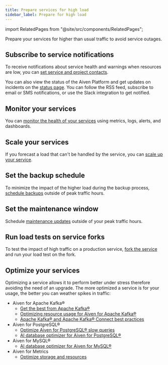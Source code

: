 ```yaml
---
title: Prepare services for high load
sidebar_label: Prepare for high load
---
```


import RelatedPages from "@site/src/components/RelatedPages";

Prepare your services for higher than usual traffic to avoid service outages.

## Subscribe to service notifications

To receive notifications about service health and warnings when resources are low, you can
[set service and project contacts](https://aiven.io/docs/platform/howto/technical-emails).

You can also view the status of the Aiven Platform and get updates
on incidents on the [status page](https://status.aiven.io/).
You can follow the RSS feed, subscribe to email or SMS notifications,
or use the Slack integration to get notified.

## Monitor your services

You can [monitor the health of your services](/docs/platform/howto/list-monitoring)
using metrics, logs, alerts, and dashboards.

## Scale your services

If you forecast a load that can't be handled by the service, you can
[scale up your service](/docs/platform/howto/scale-services).

## Set the backup schedule

To minimize the impact of the higher load during the backup process,
[schedule backups](/docs/platform/concepts/service_backups#backup-frequency-and-retention-per-service)
outside of peak traffic hours.

## Set the maintenance window

Schedule [maintenance updates](/docs/platform/concepts/maintenance-window)
outside of your peak traffic hours.

## Run load tests on service forks

To test the impact of high traffic on a production service,
[fork the service](/docs/platform/concepts/service-forking) and run your load
test on the fork.

## Optimize your services

Optimizing a service allows it to perform better under stress therefore
avoiding the need of an upgrade. The more optimized a service is for
your usage, the better you can weather spikes in traffic:

- Aiven for Apache Kafka®
  - [Get the best from Apache Kafka®](/docs/products/kafka/howto/best-practices)
  - [Optimizing resource usage for Aiven for Apache Kafka®](/docs/products/kafka/howto/optimizing-resource-usage)
  - [Apache Kafka® and Apache Kafka® Connect best practices](/docs/products/kafka/howto/best-practices)
- Aiven for PostgreSQL®
  - [Optimize Aiven for PostgreSQL® slow queries](/docs/products/postgresql/howto/optimize-pg-slow-queries)
  - [AI database optimizer for Aiven for PostgreSQL®](/docs/products/postgresql/howto/ai-insights)
- Aiven for MySQL®
  - [AI database optimizer for Aiven for MySQL®](/docs/products/mysql/howto/ai-insights)
- Aiven for Metrics
  - [Optimize storage and resources](/docs/products/metrics/concepts/storage-resource-scaling#resource-management)
